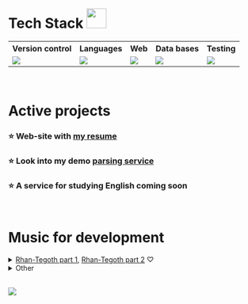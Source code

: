 # Tech Stack <img style="width: 40px; height: 40px" src="https://camo.githubusercontent.com/d680d47b3fbb57adbcfc30bac03f742d1b3cfc3edb51d7b09a1ab35dd5fe3218/68747470733a2f2f6769746875622e6769746875626173736574732e636f6d2f696d616765732f6d6f6e612d6c6f6164696e672d64656661756c742e676966">
<table>
  <tr>
    <th>Version control</th>
    <th>Languages</th>
    <th>Web</th>
    <th>Data bases</th>
    <th>Testing</th>
  </tr>
  <tr>
    <td>
      <a href="https://skillicons.dev">
        <img src="https://skillicons.dev/icons?i=git,github" />
      </a>
    </td>
    <td>
      <a href="https://skillicons.dev">
        <img src="https://skillicons.dev/icons?i=python,js" />
      </a>
    </td>
    <td>
      <a href="https://skillicons.dev">
        <img src="https://skillicons.dev/icons?i=django,css,scss,html,bootstrap,svg" />
      </a>
    </td>
    <td>
      <a href="https://skillicons.dev">
        <img src="https://skillicons.dev/icons?i=postgres,sqlite" />
      </a>
    </td>
    <td>
      <a href="https://skillicons.dev">
        <img src="https://skillicons.dev/icons?i=selenium" />
      </a>
    </td>
  </tr>
</table>
<br />


# Active projects
### ⭐ Web-site with <a href="https://my-resume.up.railway.app/" target="_blank">my resume</a>
### ⭐ Look into my demo [parsing service](https://parsing-service.up.railway.app)
<!--
<details>
  <summary>Preview</summary>
  <img src='https://github.com/GeekNekoS/GeekNekoS/assets/116801392/b059e17a-2679-4bf0-a864-db56c30a477c'></img>
</details> 
-->
### ⭐ A service for studying English coming soon
<br />


# Music for development
<details>
  <summary>
    <a href='https://www.youtube.com/watch?v=ydHzwERb2rY'>Rhan-Tegoth part 1</a>, <a href='https://www.youtube.com/watch?v=ZGImCRim704'>Rhan-Tegoth part 2</a> ♡
  </summary>
  <img src='https://github.com/GeekNekoS/GeekNekoS/assets/116801392/67880948-7b39-424f-b79a-516f978d8b2c'></img>
</details> 
<details>
  <summary>
    Other
  </summary>
  <a href='https://www.youtube.com/watch?v=OoiP5mBRBwc'>Dark Ambient of Gothic Choirs and Ancient Cults</a> <br />
  <a href='https://www.youtube.com/watch?v=000z5zd6mrc'>Dark Atmospheric Music from the Shadowlands</a> <br />
  <a href='https://www.youtube.com/watch?v=bg4m2yZSIr4'>Cult of the Black Moon</a> <br />
  <a href='https://www.youtube.com/watch?v=56KHX6tMZ0g'>Celestial Warchants</a> <br />
  <a href='https://www.youtube.com/watch?v=z6nRBoZ9WZY'>From Abandoned Spaceships to Ancient Temples</a> <br />
  <a href='https://www.youtube.com/watch?v=J-_KnNpZoE0'>Tape Tech</a> <br />
  <a href='https://www.youtube.com/watch?v=bnkMsmwCRco'>Lost Among Stars</a>
</details> 
<br />

![](https://komarev.com/ghpvc/?username=GeekNekoS&color=grey)

<!--
<img width="100%" title="Hornet-Developer" src="https://camo.githubusercontent.com/968d97609766ee70d343c94a988ff13dacc6f07deeca3a01a5f75dbbf602295d/68747470733a2f2f63617073756c652d72656e6465722e76657263656c2e6170702f6170693f747970653d776176696e6726636f6c6f723d6772616469656e7426637573746f6d436f6c6f724c6973743d362c31312c3230266865696768743d3137302673656374696f6e3d666f6f74657226666f6e7453697a653d343226666f6e74436f6c6f723d66666626616e696d6174696f6e3d7477696e6b6c696e67" data-canonical-src="https://capsule-render.vercel.app/api?type=waving&color=gradient&customColorList=6,11,20&height=170&section=footer&fontSize=42&fontColor=fff&animation=twinkling" style="max-width: 100%;"> </img>
-->

<!--
<p class="aligncenter">
    <img alt="Neon" src="https://drive.google.com/uc?export=download&amp;id=1gWw5rNMNYMrpw93YHjC11Ot-lDV75yFG">
</p>
-->

<!--
<img width="100%" title="Hornet-Developer" alt="Hornet-Developer" src="https://camo.githubusercontent.com/f9e8773dd9bc79a26b0a6efa194f83e0f73fc9b14e99188e4d96ecfc9cf693bf/68747470733a2f2f63617073756c652d72656e6465722e76657263656c2e6170702f6170693f747970653d776176696e6726636f6c6f723d6772616469656e7426637573746f6d436f6c6f724c6973743d362c31312c3230266865696768743d3138302673656374696f6e3d68656164657226746578743d46756c6c737461636b2d446576656c6f70657226666f6e7453697a653d343226666f6e74436f6c6f723d66666626616e696d6174696f6e3d7477696e6b6c696e6726666f6e74416c69676e593d3332" data-canonical-src="https://capsule-render.vercel.app/api?type=waving&amp;color=gradient&amp;customColorList=6,11,20&amp;height=180&amp;section=header&amp;text=Fullstack-Developer&amp;fontSize=42&amp;fontColor=fff&amp;animation=twinkling&amp;fontAlignY=32" style="max-width: 100%;"> </img>
-->

<!--
For status
-> Working on a project ___〆(・∀・)
-->
